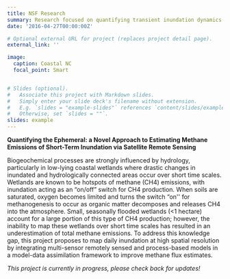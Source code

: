 ```yaml
---
title: NSF Research 
summary: Research focused on quantifying transient inundation dynamics to better understand carbon and methane cycling in wetland ecosystems over time.
date: '2016-04-27T00:00:00Z'

# Optional external URL for project (replaces project detail page).
external_link: ''

image:
  caption: Coastal NC
  focal_point: Smart


# Slides (optional).
#   Associate this project with Markdown slides.
#   Simply enter your slide deck's filename without extension.
#   E.g. `slides = "example-slides"` references `content/slides/example-slides.md`.
#   Otherwise, set `slides = ""`.
slides: example
---
```

**Quantifying the Ephemeral: a Novel Approach to Estimating Methane Emissions of Short-Term Inundation via Satellite Remote Sensing**
&nbsp;

Biogeochemical processes are strongly influenced by hydrology, particularly in low-lying coastal wetlands where drastic changes in inundated and hydrologically connected areas occur over short time scales.  Wetlands are known to be hotspots of methane (CH4) emissions, with inundation acting as an “on/off” switch for CH4 production.  When soils are saturated, oxygen becomes limited and turns the switch “on'' for methanogenesis to occur as organic matter decomposes and releases CH4 into the atmosphere. Small, seasonally flooded wetlands (<1 hectare) account for a large portion of this type of CH4 production; however, the inability to map these wetlands over short time scales has resulted in an underestimation of total methane emissions. To address this knowledge gap, this project proposes to map daily inundation at high spatial resolution by integrating multi-sensor remotely sensed and process-based models in a model-data assimilation framework to improve methane flux estimates. 
&nbsp;

*This project is currently in progress, please check back for updates!*

&nbsp;
